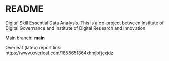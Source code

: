 # README

Digital Skill Essential Data Analysis.
This is a co-project between Institute of Digital Governance and Institute of Digital Research and Innovation.

Main branch: **main**

Overleaf (latex) report link: https://www.overleaf.com/1855651364xhmjbfjcxjdz
